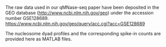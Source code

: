 The raw data used in our qMNase-seq paper have been deposited in the GEO database (http://www.ncbi.nlm.nih.gov/geo) under the accession number GSE128689.  
https://www.ncbi.nlm.nih.gov/geo/query/acc.cgi?acc=GSE128689

The nucleosome dyad profiles and the corresponding spike-in counts are provided here as MATLAB files.
